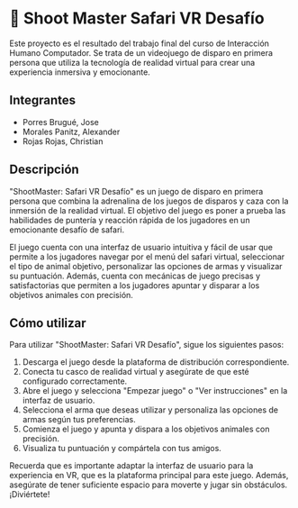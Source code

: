 # 🐻 Shoot Master Safari VR Desafío

Este proyecto es el resultado del trabajo final del curso de Interacción Humano Computador. Se trata de un videojuego de disparo en primera persona que utiliza la tecnología de realidad virtual para crear una experiencia inmersiva y emocionante.

## Integrantes

- Porres Brugué, Jose
- Morales Panitz, Alexander
- Rojas Rojas, Christian

## Descripción

"ShootMaster: Safari VR Desafío" es un juego de disparo en primera persona que combina la adrenalina de los juegos de disparos y caza con la inmersión de la realidad virtual. El objetivo del juego es poner a prueba las habilidades de puntería y reacción rápida de los jugadores en un emocionante desafío de safari.

El juego cuenta con una interfaz de usuario intuitiva y fácil de usar que permite a los jugadores navegar por el menú del safari virtual, seleccionar el tipo de animal objetivo, personalizar las opciones de armas y visualizar su puntuación. Además, cuenta con mecánicas de juego precisas y satisfactorias que permiten a los jugadores apuntar y disparar a los objetivos animales con precisión.

## Cómo utilizar

Para utilizar "ShootMaster: Safari VR Desafío", sigue los siguientes pasos:

1. Descarga el juego desde la plataforma de distribución correspondiente.
2. Conecta tu casco de realidad virtual y asegúrate de que esté configurado correctamente.
3. Abre el juego y selecciona "Empezar juego" o "Ver instrucciones" en la interfaz de usuario.
4. Selecciona el arma que deseas utilizar y personaliza las opciones de armas según tus preferencias.
5. Comienza el juego y apunta y dispara a los objetivos animales con precisión.
6. Visualiza tu puntuación y compártela con tus amigos.

Recuerda que es importante adaptar la interfaz de usuario para la experiencia en VR, que es la plataforma principal para este juego. Además, asegúrate de tener suficiente espacio para moverte y jugar sin obstáculos. ¡Diviértete!
